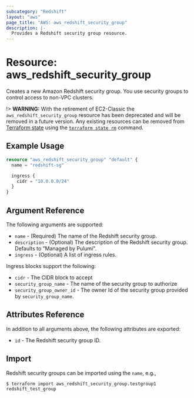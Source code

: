 ```yaml
---
subcategory: "Redshift"
layout: "aws"
page_title: "AWS: aws_redshift_security_group"
description: |-
  Provides a Redshift security group resource.
---
```


# Resource: aws_redshift_security_group

Creates a new Amazon Redshift security group. You use security groups to control access to non-VPC clusters.

!> **WARNING:** With the retirement of EC2-Classic the `aws_redshift_security_group` resource has been deprecated and will be removed in a future version. Any existing resources can be removed from [Terraform state](https://www.terraform.io/language/state) using the [`terraform state rm`](https://www.terraform.io/cli/commands/state/rm#command-state-rm) command.

## Example Usage

```terraform
resource "aws_redshift_security_group" "default" {
  name = "redshift-sg"

  ingress {
    cidr = "10.0.0.0/24"
  }
}
```

## Argument Reference

The following arguments are supported:

* `name` - (Required) The name of the Redshift security group.
* `description` - (Optional) The description of the Redshift security group. Defaults to "Managed by Pulumi".
* `ingress` - (Optional) A list of ingress rules.

Ingress blocks support the following:

* `cidr` - The CIDR block to accept
* `security_group_name` - The name of the security group to authorize
* `security_group_owner_id` - The owner Id of the security group provided
  by `security_group_name`.

## Attributes Reference

In addition to all arguments above, the following attributes are exported:

* `id` - The Redshift security group ID.

## Import

Redshift security groups can be imported using the `name`, e.g.,

```
$ terraform import aws_redshift_security_group.testgroup1 redshift_test_group
```
